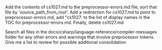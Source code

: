 Add the contents of cs1027.md to the preprocessor-errors.md file, sort that file by 'source_path_from_root'. Add a redirection for cs1027.md to point to preprocessor-errors.md, add "cs1027: to the list of display names in the TOC for preprocessor-errors.md. Finally, delete cs1027.md

Search all files in the docs/csharp/language-reference/compiler-messages folder for any other errors and warnings that involve preprocessor tokens. Give me a list to review for possible additional consolidation